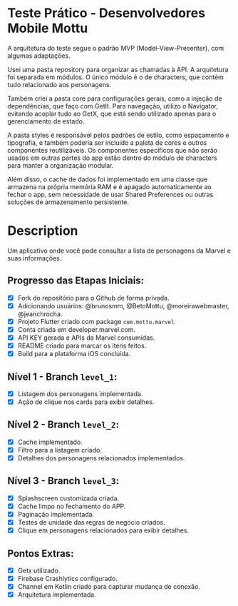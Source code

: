 # Teste Prático - Desenvolvedores Mobile Mottu

A arquitetura do teste segue o padrão MVP (Model-View-Presenter), com algumas adaptações.

Usei uma pasta repository para organizar as chamadas à API. A arquitetura foi separada em módulos. O único módulo é o de characters, que contém tudo relacionado aos personagens.

Também criei a pasta core para configurações gerais, como a injeção de dependências, que faço com GetIt. Para navegação, utilizo o Navigator, evitando acoplar tudo ao GetX, que está sendo utilizado apenas para o gerenciamento de estado.

A pasta styles é responsável pelos padrões de estilo, como espaçamento e tipografia, e também poderia ser incluido a paleta de cores e outros componentes reutilizáveis. Os componentes específicos que não serão usados em outras partes do app estão dentro do módulo de characters para manter a organização modular.

Além disso, o cache de dados foi implementado em uma classe que armazena na própria memória RAM e é apagado automaticamente ao fechar o app, sem necessidade de usar Shared Preferences ou outras soluções de armazenamento persistente.

# Description

Um aplicativo onde você pode consultar a lista de personagens da Marvel e suas informações.

## Progresso das Etapas Iniciais:
- [x] Fork do repositório para o Github de forma privada.
- [x] Adicionando usuários: @brunosmm, @BetoMottu, @moreirawebmaster, @jeanchrocha.
- [x] Projeto Flutter criado com package `com.mottu.marvel`.
- [x] Conta criada em developer.marvel.com.
- [x] API KEY gerada e APIs da Marvel consumidas.
- [x] README criado para marcar os itens feitos.
- [x] Build para a plataforma iOS concluída.

## Nível 1 - Branch `level_1`:
- [x] Listagem dos personagens implementada.
- [x] Ação de clique nos cards para exibir detalhes.

## Nível 2 - Branch `level_2`:
- [x] Cache implementado.
- [x] Filtro para a listagem criado.
- [x] Detalhes dos personagens relacionados implementados.

## Nível 3 - Branch `level_3`:
- [x] Splashscreen customizada criada.
- [x] Cache limpo no fechamento do APP.
- [x] Paginação implementada.
- [x] Testes de unidade das regras de negócio criados.
- [x] Clique em personagens relacionados para exibir detalhes.

## Pontos Extras:
- [x] Getx utilizado.
- [x] Firebase Crashlytics configurado.
- [x] Channel em Kotlin criado para capturar mudança de conexão.
- [x] Arquitetura implementada.
